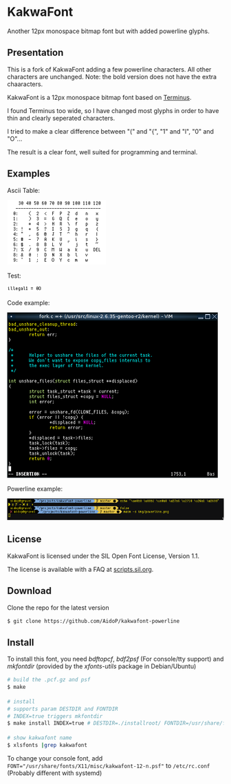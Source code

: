 # KakwaFont

Another 12px monospace bitmap font but with added powerline glyphs.

## Presentation

This is a fork of KakwaFont adding a few powerline characters. All other characters are unchanged. Note: the bold version does not have the extra chaaracters.

KakwaFont is a 12px monospace bitmap font based on [Terminus](http://terminus-font.sourceforge.net/).

I found Terminus too wide, so I have changed most glyphs in order to have thin and clearly seperated characters.

I tried to make a clear difference between "(" and "{", "1" and "l", "0" and "O"...

The result is a clear font, well suited for programming and terminal.

## Examples

Ascii Table: 

![Example](img/ex-1.png)

Test: 

![Example](img/ex-2.png)

Code example: 

![Example](img/ex-3.png)

Powerline example:

![Example](img/powerline.png)

## License

KakwaFont is licensed under the SIL Open Font License, Version 1.1. 

The license is available with a FAQ at [scripts.sil.org](http://scripts.sil.org/cms/scripts/page.php?site_id=nrsi&id=OFL).

## Download

Clone the repo for the latest version

```bash
$ git clone https://github.com/AidoP/kakwafont-powerline
```

## Install

To install this font, you need *bdftopcf*, *bdf2psf* (For console/tty support) and *mkfontdir* (provided by the *xfonts-utils* package in Debian/Ubuntu)

```bash
# build the .pcf.gz and psf
$ make

# install
# supports param DESTDIR and FONTDIR
# INDEX=true triggers mkfontdir
$ make install INDEX=true # DESTDIR=./installroot/ FONTDIR=/usr/share/fonts/X11/misc

# show kakwafont name
$ xlsfonts |grep kakwafont
```

To change your console font, add `FONT="/usr/share/fonts/X11/misc/kakwafont-12-n.psf"` to `/etc/rc.conf` (Probably different with systemd)
